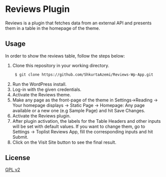 # Reviews Plugin

Reviews is a plugin that fetches data from an external API and presents them in a table in the homepage of the theme.

## Usage

In order to show the reviews table, follow the steps below:

1. Clone this repository in your working directory.
   ```bash
    $ git clone https://github.com/ShkurtaAzemi/Reviews-Wp-App.git
   ```
2. Run the WordPress install.
3. Log-in with the given credentials.
4. Activate the Reviews theme.
5. Make any page as the front-page of the theme in Settings->Reading -> Your homepage displays -> Static Page -> Homepage: Any page available or a new one (e.g Sample Page) and hit Save Changes.
6. Activate the Reviews plugin.
7. After plugin activation, the labels for the Table Headers and other inputs will be set with default values. If you want to change them, go to Settings -> Toplist Reviews App, fill the corresponding inputs and hit Submit.
8. Click on the Visit Site button to see the final result.

## License
[GPL v2](https://www.gnu.org/licenses/gpl-2.0.html)